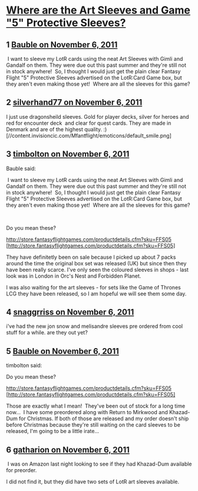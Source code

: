# [Where are the Art Sleeves and Game &quot;5&quot; Protective Sleeves?](https://community.fantasyflightgames.com/topic/55875-where-are-the-art-sleeves-and-game-5-protective-sleeves/)

## 1 [Bauble on November 6, 2011](https://community.fantasyflightgames.com/topic/55875-where-are-the-art-sleeves-and-game-5-protective-sleeves/?do=findComment&comment=552407)

 I want to sleeve my LotR cards using the neat Art Sleeves with Gimli and Gandalf on them. They were due out this past summer and they're still not in stock anywhere!  So, I thought I would just get the plain clear Fantasy Flight "5" Protective Sleeves advertised on the LotR:Card Game box, but they aren't even making those yet!  Where are all the sleeves for this game?

## 2 [silverhand77 on November 6, 2011](https://community.fantasyflightgames.com/topic/55875-where-are-the-art-sleeves-and-game-5-protective-sleeves/?do=findComment&comment=552410)

I just use dragonsheild sleeves. Gold for player decks, silver for heroes and red for encounter deck  and clear for quest cards. They are made in Denmark and are of the highest quality. :) [//content.invisioncic.com/Mfantflight/emoticons/default_smile.png]

## 3 [timbolton on November 6, 2011](https://community.fantasyflightgames.com/topic/55875-where-are-the-art-sleeves-and-game-5-protective-sleeves/?do=findComment&comment=552439)

Bauble said:

 I want to sleeve my LotR cards using the neat Art Sleeves with Gimli and Gandalf on them. They were due out this past summer and they're still not in stock anywhere!  So, I thought I would just get the plain clear Fantasy Flight "5" Protective Sleeves advertised on the LotR:Card Game box, but they aren't even making those yet!  Where are all the sleeves for this game?



 

Do you mean these?

http://store.fantasyflightgames.com/productdetails.cfm?sku=FFS05 [http://store.fantasyflightgames.com/productdetails.cfm?sku=FFS05]


They have definitetly been on sale because I picked up about 7 packs around the time the original box set was released (UK) but since then they have been really scarce. I've only seen the coloured sleeves in shops - last look was in London in Orc's Nest and Forbidden Planet.

I was also waiting for the art sleeves - for sets like the Game of Thrones LCG they have been released, so I am hopeful we will see them some day. 

## 4 [snaggrriss on November 6, 2011](https://community.fantasyflightgames.com/topic/55875-where-are-the-art-sleeves-and-game-5-protective-sleeves/?do=findComment&comment=552483)

i've had the new jon snow and melisandre sleeves pre ordered from cool stuff for a while. are they out yet?

## 5 [Bauble on November 6, 2011](https://community.fantasyflightgames.com/topic/55875-where-are-the-art-sleeves-and-game-5-protective-sleeves/?do=findComment&comment=552502)

timbolton said:

Do you mean these?


http://store.fantasyflightgames.com/productdetails.cfm?sku=FFS05 [http://store.fantasyflightgames.com/productdetails.cfm?sku=FFS05]



Those are exactly what I mean!  They've been out of stock for a long time now...  I have some preordered along with Return to Mirkwood and Khazad-Dum for Christmas. If both of those are released and my order doesn't ship before Christmas because they're still waiting on the card sleeves to be released, I'm going to be a little irate...

## 6 [gatharion on November 6, 2011](https://community.fantasyflightgames.com/topic/55875-where-are-the-art-sleeves-and-game-5-protective-sleeves/?do=findComment&comment=552539)

 I was on Amazon last night looking to see if they had Khazad-Dum available for preorder.

I did not find it, but they did have two sets of LotR art sleeves available.

